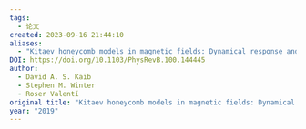 ```yaml
---
tags:
  - 论文
created: 2023-09-16 21:44:10
aliases:
  - "Kitaev honeycomb models in magnetic fields: Dynamical response and dual models"
DOI: https://doi.org/10.1103/PhysRevB.100.144445
author:
  - David A. S. Kaib
  - Stephen M. Winter
  - Roser Valentí
original title: "Kitaev honeycomb models in magnetic fields: Dynamical response and dual models"
year: "2019"
---
```

